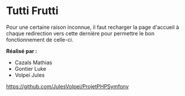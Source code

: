﻿# Tutti Frutti

Pour une certaine raison inconnue, il faut recharger la page d'accueil à chaque redirection vers cette dernière pour permettre le bon fonctionnement de celle-ci.

__Réalisé par :__

- Cazals Mathias
- Gontier Luke
- Volpei Jules


https://github.com/JulesVolpei/ProjetPHPSymfony
